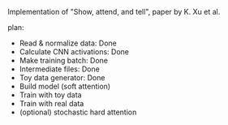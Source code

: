 Implementation of "Show, attend, and tell", paper by K. Xu et al.

plan:
- Read & normalize data: Done
- Calculate CNN activations: Done
- Make training batch: Done
- Intermediate files: Done
- Toy data generator: Done
- Build model (soft attention)
- Train with toy data
- Train with real data
- (optional) stochastic hard attention
